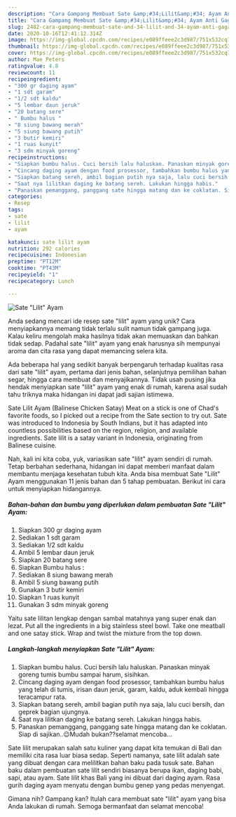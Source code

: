 ```yaml
---
description: "Cara Gampang Membuat Sate &amp;#34;Lilit&amp;#34; Ayam Anti Gagal"
title: "Cara Gampang Membuat Sate &amp;#34;Lilit&amp;#34; Ayam Anti Gagal"
slug: 2482-cara-gampang-membuat-sate-and-34-lilit-and-34-ayam-anti-gagal
date: 2020-10-16T12:41:12.314Z
image: https://img-global.cpcdn.com/recipes/e089ffeee2c3d987/751x532cq70/sate-lilit-ayam-foto-resep-utama.jpg
thumbnail: https://img-global.cpcdn.com/recipes/e089ffeee2c3d987/751x532cq70/sate-lilit-ayam-foto-resep-utama.jpg
cover: https://img-global.cpcdn.com/recipes/e089ffeee2c3d987/751x532cq70/sate-lilit-ayam-foto-resep-utama.jpg
author: Mae Peters
ratingvalue: 4.8
reviewcount: 11
recipeingredient:
- "300 gr daging ayam"
- "1 sdt garam"
- "1/2 sdt kaldu"
- "5 lembar daun jeruk"
- "20 batang sere"
- " Bumbu halus "
- "8 siung bawang merah"
- "5 siung bawang putih"
- "3 butir kemiri"
- "1 ruas kunyit"
- "3 sdm minyak goreng"
recipeinstructions:
- "Siapkan bumbu halus. Cuci bersih lalu haluskan. Panaskan minyak goreng tumis bumbu sampai harum, sisihkan."
- "Cincang daging ayam dengan food prosessor, tambahkan bumbu halus yang telah di tumis, irisan daun jeruk, garam, kaldu, aduk kembali hingga teracampur rata."
- "Siapkan batang sereh, ambil bagian putih nya saja, lalu cuci bersih, dan geprek bagian ujungnya."
- "Saat nya lilitkan daging ke batang sereh. Lakukan hingga habis."
- "Panaskan pemanggang, panggang sate hingga matang dan ke coklatan. Siap di sajikan..😉Mudah bukan??selamat mencoba..."
categories:
- Resep
tags:
- sate
- lilit
- ayam

katakunci: sate lilit ayam 
nutrition: 292 calories
recipecuisine: Indonesian
preptime: "PT12M"
cooktime: "PT43M"
recipeyield: "1"
recipecategory: Lunch

---
```



![Sate &#34;Lilit&#34; Ayam](https://img-global.cpcdn.com/recipes/e089ffeee2c3d987/751x532cq70/sate-lilit-ayam-foto-resep-utama.jpg)

Anda sedang mencari ide resep sate &#34;lilit&#34; ayam yang unik? Cara menyiapkannya memang tidak terlalu sulit namun tidak gampang juga. Kalau keliru mengolah maka hasilnya tidak akan memuaskan dan bahkan tidak sedap. Padahal sate &#34;lilit&#34; ayam yang enak harusnya sih mempunyai aroma dan cita rasa yang dapat memancing selera kita.

Ada beberapa hal yang sedikit banyak berpengaruh terhadap kualitas rasa dari sate &#34;lilit&#34; ayam, pertama dari jenis bahan, selanjutnya pemilihan bahan segar, hingga cara membuat dan menyajikannya. Tidak usah pusing jika hendak menyiapkan sate &#34;lilit&#34; ayam yang enak di rumah, karena asal sudah tahu triknya maka hidangan ini dapat jadi sajian istimewa.

Sate Lilit Ayam (Balinese Chicken Satay) Meat on a stick is one of Chad&#39;s favorite foods, so I picked out a recipe from the Sate section to try out. Sate was introduced to Indonesia by South Indians, but it has adapted into countless possibilities based on the region, religion, and available ingredients. Sate lilit is a satay variant in Indonesia, originating from Balinese cuisine.


Nah, kali ini kita coba, yuk, variasikan sate &#34;lilit&#34; ayam sendiri di rumah. Tetap berbahan sederhana, hidangan ini dapat memberi manfaat dalam membantu menjaga kesehatan tubuh kita. Anda bisa membuat Sate &#34;Lilit&#34; Ayam menggunakan 11 jenis bahan dan 5 tahap pembuatan. Berikut ini cara untuk menyiapkan hidangannya.

<!--inarticleads1-->

##### Bahan-bahan dan bumbu yang diperlukan dalam pembuatan Sate &#34;Lilit&#34; Ayam:

1. Siapkan 300 gr daging ayam
1. Sediakan 1 sdt garam
1. Sediakan 1/2 sdt kaldu
1. Ambil 5 lembar daun jeruk
1. Siapkan 20 batang sere
1. Siapkan  Bumbu halus :
1. Sediakan 8 siung bawang merah
1. Ambil 5 siung bawang putih
1. Gunakan 3 butir kemiri
1. Siapkan 1 ruas kunyit
1. Gunakan 3 sdm minyak goreng


Yaitu sate lilitan lengkap dengan sambal matahnya yang super enak dan lezat. Put all the ingredients in a big stainless steel bowl. Take one meatball and one satay stick. Wrap and twist the mixture from the top down. 

<!--inarticleads2-->

##### Langkah-langkah menyiapkan Sate &#34;Lilit&#34; Ayam:

1. Siapkan bumbu halus. Cuci bersih lalu haluskan. Panaskan minyak goreng tumis bumbu sampai harum, sisihkan.
1. Cincang daging ayam dengan food prosessor, tambahkan bumbu halus yang telah di tumis, irisan daun jeruk, garam, kaldu, aduk kembali hingga teracampur rata.
1. Siapkan batang sereh, ambil bagian putih nya saja, lalu cuci bersih, dan geprek bagian ujungnya.
1. Saat nya lilitkan daging ke batang sereh. Lakukan hingga habis.
1. Panaskan pemanggang, panggang sate hingga matang dan ke coklatan. Siap di sajikan..😉Mudah bukan??selamat mencoba...


Sate lilit merupakan salah satu kuliner yang dapat kita temukan di Bali dan memiliki cita rasa luar biasa sedap. Seperti namanya, sate lilit adalah sate yang dibuat dengan cara melilitkan bahan baku pada tusuk sate. Bahan baku dalam pembuatan sate lilit sendiri biasanya berupa ikan, daging babi, sapi, atau ayam. Sate lilit khas Bali yang ini dibuat dari daging ayam. Rasa gurih daging ayam menyatu dengan bumbu genep yang pedas menyengat. 

Gimana nih? Gampang kan? Itulah cara membuat sate &#34;lilit&#34; ayam yang bisa Anda lakukan di rumah. Semoga bermanfaat dan selamat mencoba!
